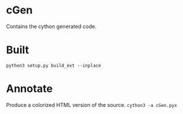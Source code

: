# cGen
Contains the cython generated code.

# Built
`python3 setup.py build_ext --inplace`

# Annotate
Produce a colorized HTML version of the source.
`cython3 -a cGen.pyx`
